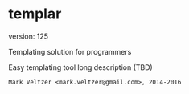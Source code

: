 templar
=======

version: 125

Templating solution for programmers

Easy templating tool long description (TBD)

	Mark Veltzer <mark.veltzer@gmail.com>, 2014-2016

